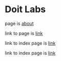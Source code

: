 # Doit Labs

page is [about](about.md)

link to page is [link](./about.md)

link to index page is [link](index.md)

link to index page is [link](./index.md)
